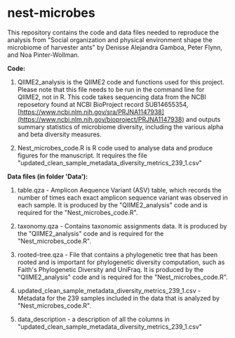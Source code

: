 # nest-microbes
This repository contains the code and data files needed to reproduce the analysis from "Social organization and physical environment shape the microbiome of harvester ants" by Denisse Alejandra Gamboa, Peter Flynn, and Noa Pinter-Wollman.

**Code:**
1. QIIME2_analysis is the QIIME2 code and functions used for this project. Please note that this file needs to be run in the command line for QIIME2, not in R.
This code takes sequencing data from the NCBI reposetory found at NCBI BioProject record SUB14655354, [https://www.ncbi.nlm.nih.gov/sra/PRJNA1147938](https://www.ncbi.nlm.nih.gov/bioproject/PRJNA1147938) and outputs summary statistics of microbiome diversity, including the various alpha and beta diversity measures.

2. Nest_microbes_code.R is R code used to analyse data and produce figures for the manuscript. It requires the file "updated_clean_sample_metadata_diversity_metrics_239_1.csv"

**Data files (in folder 'Data'):**
1. table.qza - Amplicon Aequence Variant (ASV) table, which records the number of times each exact amplicon sequence variant was observed in each sample. It is produced by the "QIIME2_analysis" code and is required for the "Nest_microbes_code.R".
   
2. taxonomy.qza - Contains taxonomic assignments data. It is produced by the "QIIME2_analysis" code and is required for the "Nest_microbes_code.R".
   
3. rooted-tree.qza - File that contains a phylogenetic tree that has been rooted and is important for phylogenetic diversity computation, such as Faith's Phylogenetic Diversity and UniFraq. It is produced by the "QIIME2_analysis" code and is required for the "Nest_microbes_code.R".

4. updated_clean_sample_metadata_diversity_metrics_239_1.csv - Metadata for the 239 samples included in the data that is analyzed by "Nest_microbes_code.R".

5. data_description - a description of all the columns in "updated_clean_sample_metadata_diversity_metrics_239_1.csv"
